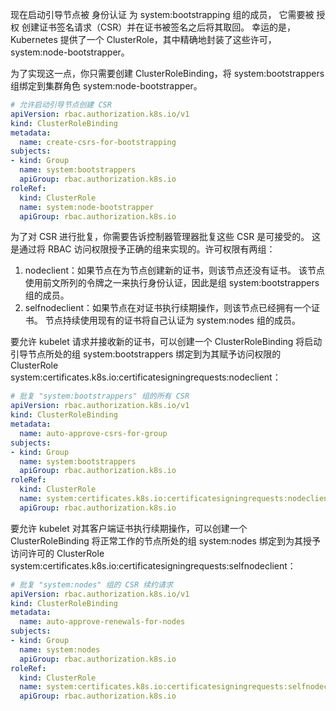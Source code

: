 现在启动引导节点被 身份认证 为 system:bootstrapping 组的成员， 它需要被 授权 创建证书签名请求（CSR）并在证书被签名之后将其取回。 幸运的是，Kubernetes 提供了一个 ClusterRole，其中精确地封装了这些许可， system:node-bootstrapper。

为了实现这一点，你只需要创建 ClusterRoleBinding，将 system:bootstrappers 组绑定到集群角色 system:node-bootstrapper。
```yaml
# 允许启动引导节点创建 CSR
apiVersion: rbac.authorization.k8s.io/v1
kind: ClusterRoleBinding
metadata:
  name: create-csrs-for-bootstrapping
subjects:
- kind: Group
  name: system:bootstrappers
  apiGroup: rbac.authorization.k8s.io
roleRef:
  kind: ClusterRole
  name: system:node-bootstrapper
  apiGroup: rbac.authorization.k8s.io
```

为了对 CSR 进行批复，你需要告诉控制器管理器批复这些 CSR 是可接受的。 这是通过将 RBAC 访问权限授予正确的组来实现的。许可权限有两组：
1. nodeclient：如果节点在为节点创建新的证书，则该节点还没有证书。 该节点使用前文所列的令牌之一来执行身份认证，因此是组 system:bootstrappers 组的成员。
2. selfnodeclient：如果节点在对证书执行续期操作，则该节点已经拥有一个证书。 节点持续使用现有的证书将自己认证为 system:nodes 组的成员。

要允许 kubelet 请求并接收新的证书，可以创建一个 ClusterRoleBinding 将启动引导节点所处的组 system:bootstrappers 绑定到为其赋予访问权限的 ClusterRole system:certificates.k8s.io:certificatesigningrequests:nodeclient：
```yaml
# 批复 "system:bootstrappers" 组的所有 CSR
apiVersion: rbac.authorization.k8s.io/v1
kind: ClusterRoleBinding
metadata:
  name: auto-approve-csrs-for-group
subjects:
- kind: Group
  name: system:bootstrappers
  apiGroup: rbac.authorization.k8s.io
roleRef:
  kind: ClusterRole
  name: system:certificates.k8s.io:certificatesigningrequests:nodeclient
  apiGroup: rbac.authorization.k8s.io
```


要允许 kubelet 对其客户端证书执行续期操作，可以创建一个 ClusterRoleBinding 将正常工作的节点所处的组 system:nodes 绑定到为其授予访问许可的 ClusterRole system:certificates.k8s.io:certificatesigningrequests:selfnodeclient：
```yaml
# 批复 "system:nodes" 组的 CSR 续约请求
apiVersion: rbac.authorization.k8s.io/v1
kind: ClusterRoleBinding
metadata:
  name: auto-approve-renewals-for-nodes
subjects:
- kind: Group
  name: system:nodes
  apiGroup: rbac.authorization.k8s.io
roleRef:
  kind: ClusterRole
  name: system:certificates.k8s.io:certificatesigningrequests:selfnodeclient
  apiGroup: rbac.authorization.k8s.io
```